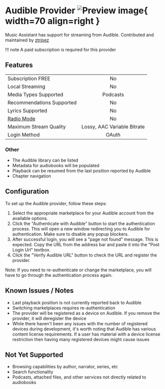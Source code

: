 # Audible Provider ![Preview image](../assets/icons/audible-icon.png){ width=70 align=right }

Music Assistant has support for streaming from Audible. Contributed and maintained by [ztripez](https://github.com/ztripez)

!!! note
    A paid subscription is required for this provider

## Features

|           |                     |
|:-----------------------|:---------------------:|
| Subscription FREE | No |
| Local Streaming   | No |
| Media Types Supported | Podcasts |
| Recommendations Supported | No |
| Lyrics Supported | No |
| [Radio Mode](https://www.music-assistant.io/ui/#track-menu) | No |
| Maximum Stream Quality | Lossy, AAC Variable Bitrate |
| Login Method | OAuth |

### Other

- The Audible library can be listed
- Metadata for audiobooks will be populated
- Playback can be resumed from the last position reported by Audible
- Chapter navigation

## Configuration

To set up the Audible provider, follow these steps:

1. Select the appropriate marketplace for your Audible account from the available options.
2. Click the "Authenticate with Audible" button to start the authentication process. This will open a new window redirecting you to Audible for authentication. Make sure to disable any popup blockers.
3. After successful login, you will see a "page not found" message. This is expected. Copy the URL from the address bar and paste it into the "Post Login Url" textbox.
4. Click the "Verify Audible URL" button to check the URL and register the provider.

Note: If you need to re-authenticate or change the marketplace, you will have to go through the authentication process again.

## Known Issues / Notes

- Last playback position is not currently reported back to Audible
- Switching marketplaces requires re-authentication
- The provider will be registered as a device on Audible. If you remove the provider, it will deregister the device
- While there haven't been any issues with the number of registered devices during development, it's worth noting that Audible has various content license requirements. If a user has material with a device license restriction then having many registered devices might cause issues

## Not Yet Supported

- Browsing capabilities by author, narrator, series, etc
- Search functionality
- Podcasts, attached files, and other services not directly related to audiobooks

